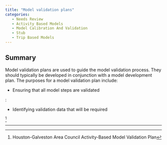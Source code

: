 ```yaml
---
title: "Model validation plans"
categories:
   - Needs Review
   - Activity Based Models
   - Model Calibration And Validation
   - Stub
   - Trip Based Models
---
```


Summary
-------

Model validation plans are used to guide the model validation process. They should typically be developed in conjunction with a model development plan. The purposes for a model validation plan include:

-   Ensuring that all model steps are validated

:   

-   Identifying validation data that will be required

[^1]

------------------------------------------------------------------------

[^1]: Houston-Galveston Area Council Activity-Based Model Validation Plan

